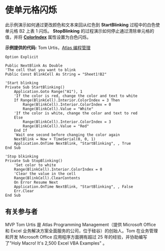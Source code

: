 
# 使单元格闪烁

此示例演示如何通过更改颜色和文本来回从红色到 **StartBlinking** 过程中的白色使单元格 B2 上表 1 闪烁。 **StopBlinking** 的过程演示如何停止通过清除单元格的值，并将 **[ColorIndex](6d1a5bc9-7157-61e0-1e1d-b44974002c78.md)** 属性设置为白色闪烁。

 **示例提供的代码:** Tom Urtis，[Atlas 编程管理](http://www.atlaspm.com/)



```
Option Explicit

Public NextBlink As Double
'The cell that you want to blink
Public Const BlinkCell As String = "Sheet1!B2"

'Start blinking
Private Sub StartBlinking()
    Application.Goto Range("A1"), 1
    'If the color is red, change the color and text to white
    If Range(BlinkCell).Interior.ColorIndex = 3 Then
        Range(BlinkCell).Interior.ColorIndex = 0
        Range(BlinkCell).Value = "White"
    'If the color is white, change the color and text to red
    Else
        Range(BlinkCell).Interior.ColorIndex = 3
        Range(BlinkCell).Value = "Red"
    End If
    'Wait one second before changing the color again
    NextBlink = Now + TimeSerial(0, 0, 1)
    Application.OnTime NextBlink, "StartBlinking", , True
End Sub

'Stop blkinking
Private Sub StopBlinking()
    'Set color to white
    Range(BlinkCell).Interior.ColorIndex = 0
    'Clear the value in the cell
    Range(BlinkCell).ClearContents
    On Error Resume Next
    Application.OnTime NextBlink, "StartBlinking", , False
    Err.Clear
End Sub

```


## 有关参与者
<a name="AboutContributor"> </a>

MVP Tom Urtis 是 Atlas Programming Management（提供 Microsoft Office 和 Excel 业务解决方案全面服务的公司，位于硅谷）的创始人。Tom 在业务管理和开发 Microsoft Office 应用程序方面拥有超过 25 年的经验，并协助编写了"Holy Macro! It's 2,500 Excel VBA Examples" 。

